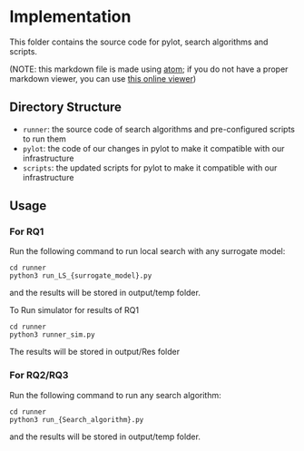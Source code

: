 # Implementation

This folder contains the source code for pylot, search algorithms and scripts.

(NOTE: this markdown file is made using [atom](https://atom.io); if you do not have a proper markdown viewer, you can use [this online viewer](https://dillinger.io))

## Directory Structure
- `runner`: the source code of search algorithms and pre-configured scripts to run them
- `pylot`: the code of our changes in pylot to make it compatible with our infrastructure
- `scripts`: the updated scripts for pylot to make it compatible with our infrastructure

## Usage
### For RQ1
Run the following command to run local search with any surrogate model:
```
cd runner
python3 run_LS_{surrogate_model}.py
```
and the results will be stored in output/temp folder.

To Run simulator for results of RQ1
```
cd runner
python3 runner_sim.py
```
The results will be stored in output/Res folder


### For RQ2/RQ3
Run the following command to run any search algorithm:
```
cd runner
python3 run_{Search_algorithm}.py
```
and the results will be stored in output/temp folder.
